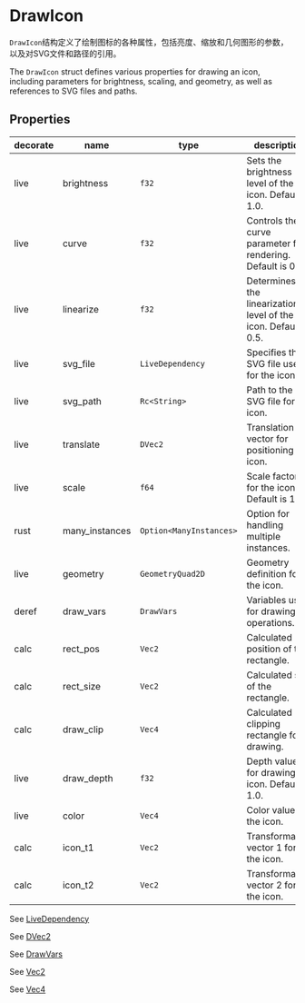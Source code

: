 # DrawIcon

`DrawIcon`结构定义了绘制图标的各种属性，包括亮度、缩放和几何图形的参数，以及对SVG文件和路径的引用。

The `DrawIcon` struct defines various properties for drawing an icon, including parameters for brightness, scaling, and geometry, as well as references to SVG files and paths.

## Properties
|decorate|name|type|description|
|--|--|--|--|
|live           | brightness    | `f32`              | Sets the brightness level of the icon. Default is 1.0. |
|live           | curve         | `f32`              | Controls the curve parameter for rendering. Default is 0.6. |
|live           | linearize     | `f32`              | Determines the linearization level of the icon. Default is 0.5. |
|live           | svg_file      | `LiveDependency`   | Specifies the SVG file used for the icon. |
|live           | svg_path      | `Rc<String>`       | Path to the SVG file for the icon. |
|live           | translate     | `DVec2`            | Translation vector for positioning the icon. |
|live           | scale         | `f64`              | Scale factor for the icon. Default is 1.0. |
|rust           | many_instances| `Option<ManyInstances>` | Option for handling multiple instances. |
|live           | geometry      | `GeometryQuad2D`   | Geometry definition for the icon. |
|deref          | draw_vars     | `DrawVars`         | Variables used for drawing operations. |
|calc           | rect_pos      | `Vec2`             | Calculated position of the rectangle. |
|calc           | rect_size     | `Vec2`             | Calculated size of the rectangle. |
|calc           | draw_clip     | `Vec4`             | Calculated clipping rectangle for drawing. |
|live           | draw_depth    | `f32`              | Depth value for drawing the icon. Default is 1.0. |
|live           | color         | `Vec4`             | Color value for the icon. |
|calc           | icon_t1       | `Vec2`             | Transformation vector 1 for the icon. |
|calc           | icon_t2       | `Vec2`             | Transformation vector 2 for the icon. |

See [LiveDependency](./live_dep.md)

See [DVec2](./dvec2.md)

See [DrawVars](./draw_vars.md)

See [Vec2](./vec2.md)

See [Vec4](./vec4.md)
